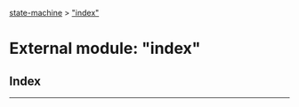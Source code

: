 [state-machine](../README.md) > ["index"](../modules/_index_.md)

# External module: "index"

## Index

---

